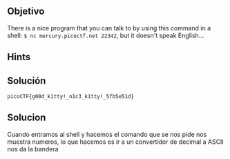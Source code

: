 ## Objetivo
There is a nice program that you can talk to by using this command in a shell: `$ nc mercury.picoctf.net 22342`, but it doesn't speak English...

## Hints


## Solución
```
picoCTF{g00d_k1tty!_n1c3_k1tty!_5fb5e51d}
```
## Solucion
Cuando entramos al shell y hacemos el comando que se nos pide nos muestra numeros, lo que hacemos es ir a un convertidor de decimal a ASCII nos da la bandera
